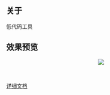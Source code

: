 ## 关于

低代码工具

## 效果预览

<p align="center"><img src="https://jaycewu.gitee.io/image-hosting/lowcode-preview.gif"/></p>

<br>

[详细文档](https://lowcoding.gitee.io/)
